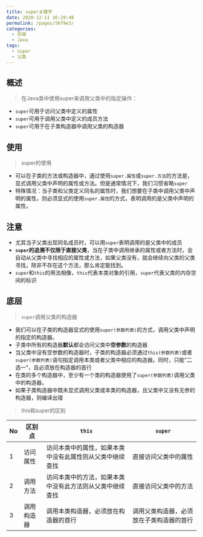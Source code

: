 ```yaml
---
title: super关键字
date: 2020-12-11 16:29:48
permalink: /pages/56f9e3/
categories:
  - 后端
  - Java
tags:
  - super
  - 父类
---
```


## 概述
> 在Java类中使用super来调用父类中的指定操作：

- `super`可用于访问父类中定义的属性
- `super`可用于调用父类中定义的成员方法
- `super`可用于在子类构造器中调用父类的构造器



## 使用

> super的使用

- 可以在子类的方法或构造器中，通过使用`super.属性`或`super.方法`的方法是，显式调用父类中声明的属性或方法。但是通常情况下，我们习惯省略`super`
- 特殊情况：当子类和父类定义同名的属性时，我们想要在子类中调用父类中声明的属性，则必须显式的使用`super.属性`的方式，表明调用的是父类中声明的属性。



## 注意

- 尤其当子父类出现同名成员时，可以用`super`表明调用的是父类中的成员
- **`super`的追溯不仅限于直接父类**，当在子类中调用继承的属性或者方法时，会自动从父类中寻找相应的属性或方法，如果父类没有，就会继续向父类的父类寻找，除非不存在这个方法，那么肯定能找到。
- `super`和`this`的用法相像，`this`代表本类对象的引用，`super`代表父类的内存空间的标识



## 底层

> `super`调用父类的构造器

- 我们可以在子类的构造器显式的使用`super(参数列表)`的方式，调用父类中声明的指定的构造器。
- 子类中所有的构造器**默认**都会访问父类中**空参数**的构造器
- 当父类中没有空参数的构造器时，子类的构造器必须通过`this(参数列表)`或者`super(参数列表)`语句指定调用本类或者父类中相应的构造器。同时，只能”二选一”，且必须放在构造器的首行
- 在类的多个构造器中，至少有一个类的构造器使用了`super(参数列表)`调用父类中的构造器。
- 如果子类构造器中既未显式调用父类或本类的构造器，且父类中又没有无参的构造器，则编译出错



> this和super的区别

| No   | 区别点     | `this`                                                   | `super`                                  |
| ---- | ---------- | -------------------------------------------------------- | ---------------------------------------- |
| 1    | 访问属性   | 访问本类中的属性，如果本类中没有此属性则从父类中继续查找 | 直接访问父类中的属性                     |
| 2    | 调用方法   | 访问本类中的方法，如果本类中没有此方法则从父类中继续查找 | 直接访问父类中的方法                     |
| 3    | 调用构造器 | 调用本类构造器，必须放在构造器的首行                     | 调用父类构造器，必须放在子类构造器的首行 |

